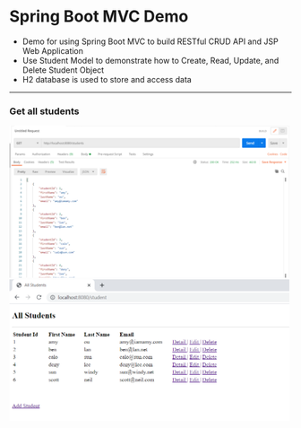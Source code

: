 # Spring Boot MVC Demo
<ul>
  <li>Demo for using Spring Boot MVC to build RESTful CRUD API and JSP Web Application</li>
  <li>Use Student Model to demonstrate how to Create, Read, Update, and Delete Student Object</li>
  <li>H2 database is used to store and access data</li>
</ul>


<hr />
<h3> Get all students </h3>
<p>
<img src="./images/allStudents_postman.png" width="500">
<img src="./images/allStudents_jsp.png" width="500">
</p>

